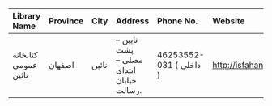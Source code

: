| Library Name         | Province   | City   | Address                                                                | Phone No.               | Website             |
|:---------------------|:-----------|:-------|:-----------------------------------------------------------------------|:------------------------|:--------------------|
| كتابخانه عمومی نائين | اصفهان     | نائين  | نایین – پشت مصلی – ابتدای خیابان رسالت.                                | 46253552-031 ( داخلی  ) | http://isfahanpl.ir |